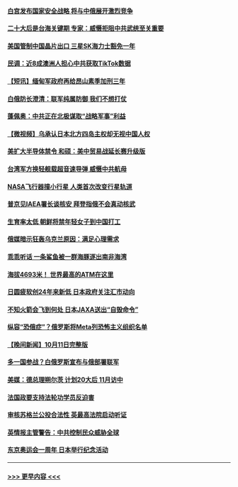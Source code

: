 #### [白宫发布国家安全战略 将与中俄展开激烈竞争](../pages/prog202/a103549723.md?t=10130701) 
#### [二十大后是台海关键期 专家：威慑拒阻中共武统至关重要](../pages/prog202/a103549764.md?t=10130701) 
#### [美国管制中国晶片出口 三星SK海力士豁免一年](../pages/prog202/a103549712.md?t=10130701) 
#### [民调：近8成澳洲人担心中共获取TikTok数据](../pages/prog202/a103549765.md?t=10130701) 
#### [【短讯】缅甸军政府再给昂山素季加刑三年](../pages/prog202/a103549714.md?t=10130701) 
#### [白俄防长澄清：联军纯属防御 我们不想打仗](../pages/prog202/a103549668.md?t=10130701) 
#### [蓬佩奥：中共正在北极谋取“战略军事”利益](../pages/prog202/a103549692.md?t=10130701) 
#### [【微视频】乌承认日本北方四岛主权却无视中国人权](../pages/prog202/a103549612.md?t=10130701) 
#### [美扩大半导体禁令 和硕：美中贸易战延长赛升级版](../pages/prog202/a103549599.md?t=10130701) 
#### [台湾军方换轻舰载超音速导弹 威慑中共航母](../pages/prog202/a103549574.md?t=10130701) 
#### [NASA飞行器撞小行星 人类首次改变行星轨道](../pages/prog202/a103549560.md?t=10130701) 
#### [普京见IAEA署长谈核安 拜登指俄不会真动核武](../pages/prog202/a103549543.md?t=10130701) 
#### [生育率太低 朝鲜将禁年轻女子到中国打工](../pages/prog202/a103549449.md?t=10130701) 
#### [俄媒暗示狂轰乌克兰原因：满足心理需求](../pages/prog202/a103549453.md?t=10130701) 
#### [乖乖听话 一条鲨鱼被一群海豚逐出南非海湾](../pages/prog202/a103549470.md?t=10130701) 
#### [海拔4693米！ 世界最高的ATM在这里](../pages/prog202/a103549396.md?t=10130701) 
#### [日圆疲软创24年来新低 日本政府关注汇市动向](../pages/prog202/a103549375.md?t=10130701) 
#### [不知火箭会飞到何处 日本JAXA送出“自毁命令”](../pages/prog202/a103549370.md?t=10130701) 
#### [纵容“恐俄症”？俄罗斯将Meta列恐怖主义组织名单](../pages/prog202/a103549366.md?t=10130701) 
#### [【晚间新闻】10月11日完整版](../pages/prog202/a103549224.md?t=10130701) 
#### [多一国参战？白俄罗斯宣布与俄部署联军](../pages/prog202/a103549264.md?t=10130701) 
#### [美媒：德总理朔尔茨 计划20大后 11月访中](../pages/prog202/a103549255.md?t=10130701) 
#### [法国政要支持法轮功学员反迫害](../pages/prog202/a103549206.md?t=10130701) 
#### [审核苏格兰公投合法性 英最高法院启动听证](../pages/prog202/a103549106.md?t=10130701) 
#### [英情报主管警告：中共控制民众威胁全球](../pages/prog202/a103549108.md?t=10130701) 
#### [东京奥运会一周年 日本举行纪念活动](../pages/prog202/a103549116.md?t=10130701) 

----
#### [ >>> 更早内容 <<< ](../indexes/prog202-earlier.md)
